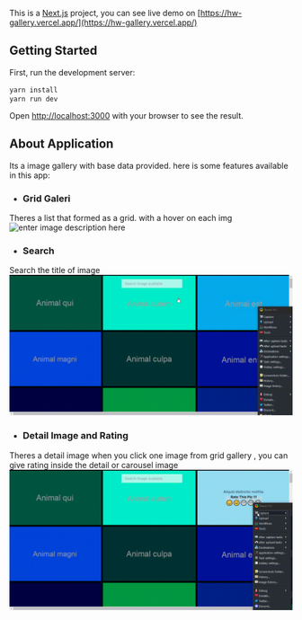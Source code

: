 
This is a [Next.js](https://nextjs.org/) project, you can see live demo on [https://hw-gallery.vercel.app/](https://hw-gallery.vercel.app/)
## Getting Started

First, run the development server:

    yarn install
    yarn run dev
Open [http://localhost:3000](http://localhost:3000) with your browser to see the result.

## About Application
Its a image gallery with base data provided.
here is some features available in this app:

 - ### Grid Galeri
 Theres a list that formed as a grid. with a hover on each img
![enter image description here](https://github.com/felatrix/hw-gallery/blob/main/img-doc/scroll.gif?raw=true)
 - ### Search
 Search the title of image
![enter image description here](https://github.com/felatrix/hw-gallery/blob/main/img-doc/search.gif?raw=true)
 - ### Detail Image and Rating
Theres a detail image when you click one image from grid gallery , you can give rating inside the detail or carousel image
![enter image description here](https://github.com/felatrix/hw-gallery/blob/main/img-doc/carousel-rating.gif?raw=true)

